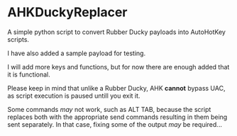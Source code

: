# AHKDuckyReplacer
 A simple python script to convert Rubber Ducky payloads into AutoHotKey scripts.

 I have also added a sample payload for testing.
 
 I will add more keys and functions, but for now there are enough added that it is functional.
 
 Please keep in mind that unlike a Rubber Ducky, AHK **cannot** bypass UAC, as script execution is paused untill you exit it.

 Some commands *may* not work, such as ALT TAB, because the script replaces both with the appropriate send commands resulting in them being sent separately. In that case, fixing some of the output *may* be required...
